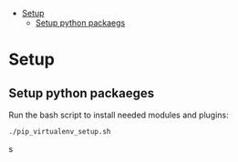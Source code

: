 - [Setup](#setup)
  - [Setup python packaegs](#setup-python-packaegs)
# Setup

## Setup python packaeges
Run the bash script to install needed modules and plugins:
```bash
./pip_virtualenv_setup.sh
```
s